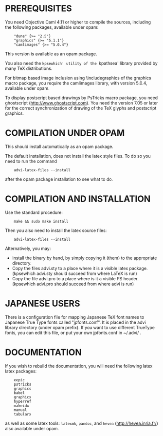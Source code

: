 PREREQUISITES
=============

You need Objective Caml 4.11 or higher to compile the sources,
including the following packages, available under opam:

        "dune" {>= "2.5"}
        "graphics" {>= "5.1.1"}
        "camlimages" {>= "5.0.4"}

This version is available as an opam package. 

You also need the `kpsewhich' utility of the `kpathsea' library
provided by many TeX distributions.

For bitmap based image inclusion using \includegraphics of 
the graphics macro package, you require the camlimages library,
with version 5.0.4, available under opam. 

To display postscript based drawings by PsTricks macro package,
you need ghostscript (http://www.ghostscript.com). You need
the version 7.05 or later for the correct synchronization of
drawing of the TeX glyphs and postscript graphics.

COMPILATION UNDER OPAM
======================

This should install automatically as an opam package.

The default installation, does not install the latex style files.
To do so you need to run the command

        advi-latex-files --install 
    
after the opam package installation to see what to do.


COMPILATION AND INSTALLATION
============================

Use the standard procedure:

        make && sudo make install
    
Then you also need to install the latex source files: 

        advi-latex-files --install
    
Alternatively, you may:

- Install the binary by hand, by simply copying it (them) to the
  appropriate directory.
- Copy the files advi.sty to a place where it is a visible latex package.
  (kpsewhich advi.sty should succeed from where LaTeX is run)
- Copy the file advi.pro to a place where is it a visible PS header.
  (kpsewhich advi.pro should succeed from where advi is run)


JAPANESE USERS
==============

There is a configuration file for mapping Japanese TeX font names
to Japanese True Type fonts called "jpfonts.conf". It is placed in
the advi library directory (under opam prefix). 
If you want to use different TrueType fonts, you can edit this file,
or put your own jpfonts.conf in ~/.advi/ .

DOCUMENTATION
=============

If you wish to rebuild the documentation, you will need the following latex
latex packages:

        eepic
        pstricks
        graphics
        babel
        graphicx
        hyperref
        makeidx
        manual
        tabularx

as well as some latex tools: `latexmk`, `pandoc`, and `hevea`
(http://hevea.inria.fr/) also available under opam.
